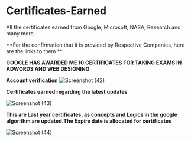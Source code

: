 # Certificates-Earned
All the certificates earned from Google, Microsoft, NASA, Research and many more.

**For the confirmation that it is provided by Respective Companies, here are the links to them **

**GOOGLE HAS AWARDED ME 10 CERTIFICATES FOR TAKING EXAMS IN ADWORDS AND WEB DESIGNING**

**Account verification**
![Screenshot (42)](https://user-images.githubusercontent.com/39979024/65828521-630af380-e2b9-11e9-9b0b-f92a80e56142.png)

**Certificates earned regarding the latest updates**

![Screenshot (43)](https://user-images.githubusercontent.com/39979024/65828525-64d4b700-e2b9-11e9-8eb3-db33f13bf948.png)

**This are Last year certificates, as concepts and Logics in the google algorithm are updated.The Expire date is allocated for certificates**

![Screenshot (44)](https://user-images.githubusercontent.com/39979024/65828527-67371100-e2b9-11e9-815b-6cf8c5745465.png)



